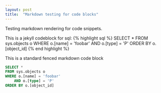 ```yaml
---
layout: post
title:  "Markdown testing for code blocks"
---
```


Testing markdown rendering for code snippets.

This is a jekyll codeblock for sql:
{% highlight sql %}
SELECT *
FROM sys.objects o
WHERE o.[name] = 'foobar'
    AND o.[type] = 'P'
ORDER BY o.[object_id]
{% end highlight %}

This is a standard fenced markdown code block
```sql
SELECT *
FROM sys.objects o
WHERE o.[name] = 'foobar'
    AND o.[type] = 'P'
ORDER BY o.[object_id]
```
